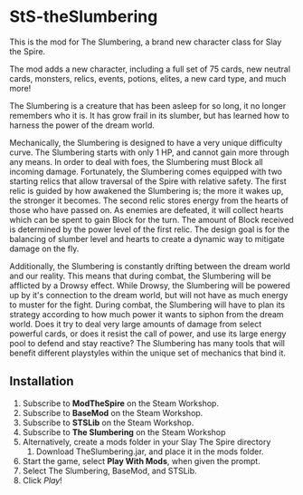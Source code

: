 # StS-theSlumbering

This is the mod for The Slumbering, a brand new character class for Slay the Spire.

The mod adds a new character, including a full set of 75 cards, new neutral cards, monsters, relics, events, potions, elites, a new card type, and much more!

The Slumbering is a creature that has been asleep for so long, it no longer remembers who it is. It has grow frail in its slumber, but has learned how to harness the power of the dream world.

Mechanically, the Slumbering is designed to have a very unique difficulty curve. The Slumbering starts with only 1 HP, and cannot gain more through any means. In order to deal with foes, the Slumbering must Block all incoming damage. Fortunately, the Slumbering comes equipped with two starting relics that allow traversal of the Spire with relative safety. The first relic is guided by how awakened the Slumbering is; the more it wakes up, the stronger it becomes. The second relic stores energy from the hearts of those who have passed on. As enemies are defeated, it will collect hearts which can be spent to gain Block for the turn. The amount of Block received is determined by the power level of the first relic. The design goal is for the balancing of slumber level and hearts to create a dynamic way to mitigate damage on the fly.

Additionally, the Slumbering is constantly drifting between the dream world and our reality. This means that during combat, the Slumbering will be afflicted by a Drowsy effect. While Drowsy, the Slumbering will be powered up by it's connection to the dream world, but will not have as much energy to muster for the fight. During combat, the Slumbering will have to plan its strategy according to how much power it wants to siphon from the dream world.
Does it try to deal very large amounts of damage from select powerful cards, or does it resist the call of power, and use its large energy pool to defend and stay reactive? The Slumbering has many tools that will benefit different playstyles within the unique set of mechanics that bind it.

## Installation
1. Subscribe to **ModTheSpire** on the Steam Workshop.
2. Subscribe to **BaseMod** on the Steam Workshop.
3. Subscribe to **STSLib** on the Steam Workshop.
4. Subscribe to **The Slumbering** on the Steam Workshop
3. Alternatively, create a mods folder in your Slay The Spire directory
      1. Download TheSlumbering.jar, and place it in the mods folder.
5. Start the game, select **Play With Mods**, when given the prompt.
5. Select The Slumbering, BaseMod, and STSLib.
6. Click *Play*!
